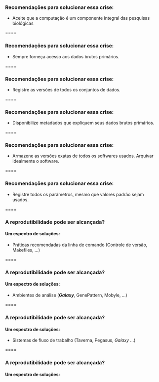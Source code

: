 <!-- .slide: data-background="img/containers.jpg" -->

### Recomendações para solucionar essa crise:

- Aceite que a computação é um componente integral das pesquisas biológicas

====

### Recomendações para solucionar essa crise:

- Sempre forneça acesso aos dados brutos primários.

====

### Recomendações para solucionar essa crise:

- Registre as versões de todos os conjuntos de dados.

====

### Recomendações para solucionar essa crise:

- Disponibilize metadados que expliquem seus dados brutos primários.

====

### Recomendações para solucionar essa crise:

- Armazene as versões exatas de todos os softwares usados. Arquivar idealmente o software.

====

### Recomendações para solucionar essa crise:

- Registre todos os parâmetros, mesmo que valores padrão sejam usados.

====

### A reprodutibilidade pode ser alcançada?
#### Um espectro de soluções:

- Práticas recomendadas da linha de comando (Controle de versão, Makefiles, ...)

====

### A reprodutibilidade pode ser alcançada?
#### Um espectro de soluções:

- Ambientes de análise (**_Galaxy_**, GenePattern, Mobyle, ...)

====

### A reprodutibilidade pode ser alcançada?
#### Um espectro de soluções:

- Sistemas de fluxo de trabalho (Taverna, Pegasus, *_Galaxy_* ...)

====

### A reprodutibilidade pode ser alcançada?
#### Um espectro de soluções:
